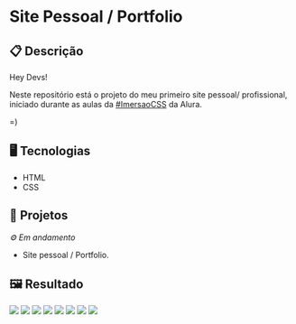 # Site Pessoal / Portfolio

## 📋 Descrição

Hey Devs!

Neste repositório está o projeto do meu primeiro site pessoal/ profissional, iniciado durante as aulas da [#ImersaoCSS](https://www.alura.com.br/imersao-css) da Alura.

=)

## 🖥️ Tecnologias

- HTML
- CSS

## 🎨 Projetos
*⚙ Em andamento*

- Site pessoal / Portfolio.

## 🖼️ Resultado

![](https://github.com/jeniblodev/-site_projetos/blob/master/img/Projeto01.jpg) ![](https://github.com/jeniblodev/-site_projetos/blob/master/img/Projeto02.jpg) ![](https://github.com/jeniblodev/-site_projetos/blob/master/img/Projeto03.jpg) ![](https://github.com/jeniblodev/-site_projetos/blob/master/img/Projeto04.jpg) ![](https://github.com/jeniblodev/-site_projetos/blob/master/img/ProjetoMobile01.jpg) ![](https://github.com/jeniblodev/-site_projetos/blob/master/img/ProjetoMobile02.jpg) ![](https://github.com/jeniblodev/-site_projetos/blob/master/img/ProjetoMobile03.jpg) ![](https://github.com/jeniblodev/-site_projetos/blob/master/img/ProjetoMobile04.jpg)
